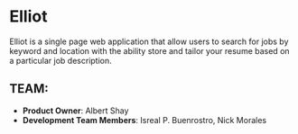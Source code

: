 # Elliot


Elliot is a single page web application that allow users to search for jobs by keyword and location with the ability store
and tailor your resume based on a particular job description. 

## TEAM:
  - __Product Owner__: Albert Shay
  - __Development Team Members__: Isreal P. Buenrostro, Nick Morales


